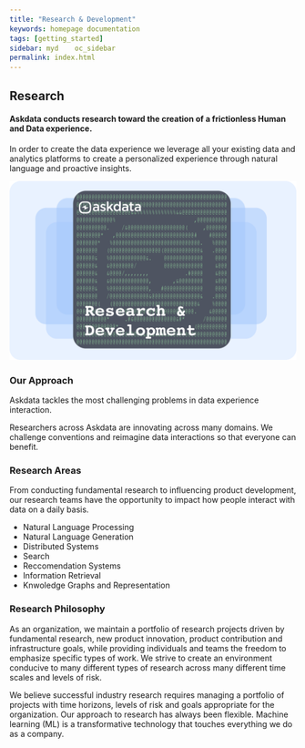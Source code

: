 ```yaml
---
title: "Research & Development"
keywords: homepage documentation
tags: [getting_started]
sidebar: myd	oc_sidebar
permalink: index.html
---
```


## Research

#### Askdata conducts research toward the creation of a frictionless Human and Data experience.

In order to create the data experience we leverage all your existing data and analytics platforms to create a personalized experience through natural language and proactive insights.

<img src="/media/research/research.png" class="image-doc">

### Our Approach

Askdata tackles the most challenging problems in data experience interaction.

Researchers across Askdata are innovating across many domains. We challenge conventions and reimagine data interactions so that everyone can benefit.

### Research Areas

From conducting fundamental research to influencing product development, our research teams have the opportunity to impact how people interact with data on a daily basis.

<div class="container mb-3">
  <div class="row">
    <div class="col-12 col-md-6">
      <ul class="list-group">
        <li class="list-group-item"><i class="fas fa-male text-info mx-2"></i>Natural Language Processing</li>
        <li class="list-group-item"><i class="fas fa-quote-left text-info mx-2"></i>Natural Language Generation</li>
        <li class="list-group-item"><i class="fas fa-map text-info mx-2"></i>Distributed Systems</li>
        <li class="list-group-item"><i class="fas fa-search text-info mx-2"></i>Search</li>
        <li class="list-group-item"><i class="fas fa-smile text-info mx-2"></i>Reccomendation Systems</li>
        <li class="list-group-item"><i class="fas fa-comments text-info mx-2"></i>Information Retrieval</li>
        <li class="list-group-item"><i class="fas fa-gavel text-info mx-2"></i>Knwoledge Graphs and Representation</li>
      </ul>
    </div>
  </div>
</div>

### Research Philosophy

As an organization, we maintain a portfolio of research projects driven by fundamental research, new product innovation, product contribution and infrastructure goals, while providing individuals and teams the freedom to emphasize specific types of work. We strive to create an environment conducive to many different types of research across many different time scales and levels of risk.

We believe successful industry research requires managing a portfolio of projects with time horizons, levels of risk and goals appropriate for the organization. Our approach to research has always been flexible. Machine learning (ML) is a transformative technology that touches everything we do as a company. 
